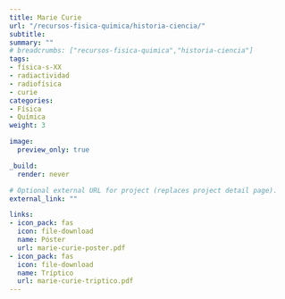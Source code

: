 ```yaml
---
title: Marie Curie
url: "/recursos-fisica-quimica/historia-ciencia/"
subtitle: 
summary: ""
# breadcrumbs: ["recursos-fisica-quimica","historia-ciencia"]
tags:
- física-s-XX
- radiactividad
- radiofísica
- curie
categories:
- Física
- Química
weight: 3

image:
  preview_only: true

_build:
  render: never

# Optional external URL for project (replaces project detail page).
external_link: ""

links:
- icon_pack: fas
  icon: file-download
  name: Póster
  url: marie-curie-poster.pdf  
- icon_pack: fas
  icon: file-download
  name: Tríptico
  url: marie-curie-triptico.pdf    
---
```

